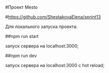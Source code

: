 #Проект Mesto

#https://github.com/ShestakovaElena/sprint13

Для локального запуска проекта:

##npm run start

запуск сервера на localhost:3000;

##npm run dev

запуск сервера на localhost:3000 с hot reload;

